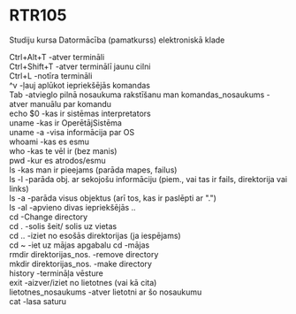 # RTR105
Studiju kursa Datormācība (pamatkurss) elektroniskā klade

Ctrl+Alt+T              -atver termināli  
Ctrl+Shift+T            -atver terminālī jaunu cilni  
Ctrl+L                  -notīra termināli  
^v                      -ļauj aplūkot iepriekšējās komandas  
Tab                     -atvieglo pilnā nosaukuma rakstīšanu
man komandas_nosaukums  -atver manuālu par komandu  
echo $0                 -kas ir sistēmas interpretators  
uname                   -kas ir OperētājSistēma  
uname -a                -visa informācija par OS  
whoami                  -kas es esmu  
who                     -kas te vēl ir (bez manis)  
pwd                     -kur es atrodos/esmu  
ls                      -kas man ir pieejams (parāda mapes, failus)  
ls -l                   -parāda obj. ar sekojošu informāciju (piem., vai tas ir fails, direktorija vai links)  
ls -a                   -parāda visus objektus (arī tos, kas ir paslēpti ar ".")  
ls -al                  -apvieno divas iepriekšējās ..  
cd                      -Change directory  
cd .                    -solis šeit/ solis uz vietas  
cd ..                   -iziet no esošās direktorijas (ja iespējams)  
cd ~                    -iet uz mājas apgabalu
cd                      -mājas  
rmdir direktorijas_nos. -remove directory  
mkdir direktorijas_nos. -make directory  
history                 -termināļa vēsture  
exit                    -aizver/iziet no lietotnes (vai kā cita)  
lietotnes_nosaukums     -atver lietotni ar šo nosaukumu  
cat                     -lasa saturu  
